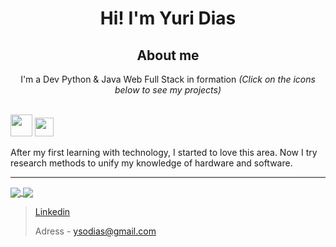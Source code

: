 
<h1 align="center"> Hi! I'm Yuri Dias </h1>    

<h2 align="center"> About me </h2>
<div style="display:inline" align="center">
  <p>I'm a Dev Python & Java Web Full Stack in formation <i>(Click on the icons below to see my projects)</i></p>
  <br>
  <a href="https://github.com/ySodias?tab=repositories&q=&type=&language=java"><img src="https://www.flaticon.com/svg/vstatic/svg/226/226777.svg?token=exp=1617111548~hmac=2f6d70f1d26b9173a16206b80211a9d7" width=35px height=35px></a>
  <a href="https://github.com/ySodias?tab=repositories&q=&type=&language=python"><img src="https://www.flaticon.com/svg/vstatic/svg/1822/1822899.svg?token=exp=1617112178~hmac=8e72738053b1f3109404e331e6c20468" width=30px height=30px></a>
</div>
<br>
<p>After my first learning with technology, I started to love this area. Now I try research methods to unify my knowledge of hardware and software.</p>



<hr>

<a href="https://github.com/ySodias/github-readme-stats">
  <img align="center" src="https://github-readme-stats-five-liart.vercel.app/api/pin/?username=ySodias&repo=github-readme-stats" />
</a>
<a href="https://github.com/ySodias/convoychat">
  <img align="center" src="github-readme-stats-five-liart.vercel.app/api/pin/?username=ySodias&repo=convoychat" />
</a>

> [Linkedin](https://www.linkedin.com/in/yuri-dias-soares/)
> 
> Adress - ysodias@gmail.com



